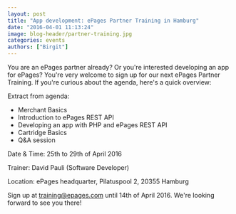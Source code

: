 ```yaml
---
layout: post
title: "App development: ePages Partner Training in Hamburg"
date: "2016-04-01 11:13:24"
image: blog-header/partner-training.jpg
categories: events
authors: ["Birgit"]
---
```


You are an ePages partner already?
Or you're interested developing an app for ePages?
You're very welcome to sign up for our next ePages Partner Training.
If you're curious about the agenda, here's a quick overview:

Extract from agenda:

* Merchant Basics
* Introduction to ePages REST API
* Developing an app with PHP and ePages REST API
* Cartridge Basics
* Q&A session

Date & Time: 25th to 29th of April 2016

Trainer: David Pauli (Software Developer)

Location: ePages headquarter, Pilatuspool 2, 20355 Hamburg

Sign up at [training@epages.com](mailto:training@epages.com) until 14th of April 2016.
We're looking forward to see you there!
